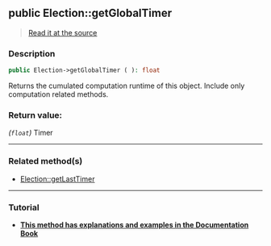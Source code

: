 ## public Election::getGlobalTimer

> [Read it at the source](https://github.com/julien-boudry/Condorcet/blob/master/src/Election.php#L224)

### Description    

```php
public Election->getGlobalTimer ( ): float
```

Returns the cumulated computation runtime of this object. Include only computation related methods.
    

### Return value:   

*(`float`)* Timer


---------------------------------------

### Related method(s)      

* [Election::getLastTimer](/Docs/ApiReferences/Election%20Class/public%20Election--getLastTimer.md)    

---------------------------------------

### Tutorial

* **[This method has explanations and examples in the Documentation Book](https://www.condorcet.io/3.AsPhpLibrary/7.GoFurther/TimerBenchMarking)**    
